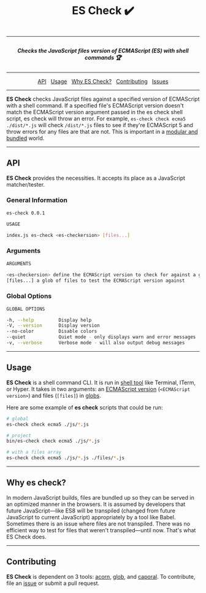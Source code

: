 <h1 align="center">ES Check ✔️<h1>

----

<h5 align="center">Checks the JavaScript files version of ECMAScript (ES) with shell commands  🏆</h5>

----

<p align="center">
  <a href="#api">API</a>&nbsp;&nbsp;
  <a href="#usage">Usage</a>&nbsp;&nbsp;
  <a href="#why">Why ES Check?</a>&nbsp;&nbsp;
  <a href="#contributing">Contributing</a>&nbsp;&nbsp;
  <a href="/issues">Issues</a>  
</p>

----

**ES Check** checks JavaScript files against a specified version of ECMAScript with a shell command. If a specified file's ECMAScript version doesn't match the ECMAScript version argument passed in the es check shell script, es check will throw an error.  For example, `es-check check ecma5 ./dist/*.js` will check `/dist/*.js` files to see if they're ECMAScript 5 and throw errors for any files are that are not. This is important in a [modular and bundled](https://www.sitepoint.com/javascript-modules-bundling-transpiling/) world. 

----

## API

**ES Check** provides the necessities. It accepts its place as a JavaScript matcher/tester.

### General Information

```sh
es-check 0.0.1

USAGE

index.js es-check <es-checkersion> [files...]
```

### Arguments

```sh
ARGUMENTS

<es-checkersion> define the ECMAScript version to check for against a glob of JavaScript files      required
[files...] a glob of files to test the ECMAScript version against                          optional
```

### Global Options

```sh
GLOBAL OPTIONS

-h, --help         Display help
-V, --version      Display version
--no-color         Disable colors
--quiet            Quiet mode - only displays warn and error messages
-v, --verbose      Verbose mode - will also output debug messages
```

----

## Usage

**ES Check** is a shell command CLI. It is run in [shell tool](http://linuxcommand.org/lc3_learning_the_shell.php) like Terminal, ITerm, or Hyper. It takes in two arguments: an [ECMAScript version](https://www.w3schools.com/js/js_versions.asp) (`<ECMAScript version>`) and files (`[files]`) in [globs](http://searchsecurity.techtarget.com/definition/globbing).

Here are some example of **es check** scripts that could be run:

```sh
# global
es-check check ecma5 ./js/*.js

# project
bin/es-check check ecma5 ./js/*.js

# with a files array
es-check check ecma5 ./js/*.js ./files/*.js
```

----


<h2 id="why">Why es check?</h2>

In modern JavaScript builds, files are bundled up so they can be served in an optimized manner in the browsers. It is assumed by developers that future JavaScript—like ES8 will be transpiled (changed from future JavaScript to current JavaScript) appropriately by a tool like Babel. Sometimes there is an issue where files are not transpiled. There was no efficient way to test for files that weren't transpiled—until now. That's what ES Check does.

----

## Contributing

**ES Check** is dependent on 3 tools: [acorn](https://github.com/ternjs/acorn/), [glob](https://www.npmjs.com/package/glob), and [caporal](https://github.com/mattallty/Caporal.js). To contribute, file an [issue](https://github.com/dollarshaveclub/es-check/issues) or submit a pull request.
